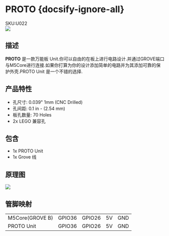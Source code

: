 # PROTO {docsify-ignore-all}

<div class="badge badge-pill badge-primary product_sku_tag">SKU:U022</div>

<div class="product_pic"><img src="assets/img/product_pics/unit/M5GO_Unit_proto.webp"></div>

## 描述

**PROTO** 是一款万能板 Unit.你可以自由的在板上进行电路设计.并通过GROVE端口与M5Core进行连接.如果你打算为你的设计添加简单的电路并为其添加可靠的保护外壳.PROTO Unit 是一个不错的选择.

## 产品特性

- 孔尺寸: 0.039" 1mm (CNC Drilled)
- 孔间距: 0.1 in - (2.54 mm)
- 板孔数量: 70 Holes
- 2x LEGO 兼容孔

## 包含

- 1x PROTO Unit
- 1x Grove 线

## 原理图

<img src="assets/img/product_pics/unit/proto_sch.JPG">

## 管脚映射

<table>
 <tr><td>M5Core(GROVE B)</td><td>GPIO36</td><td>GPIO26</td><td>5V</td><td>GND</td></tr>
 <tr><td>PROTO Unit</td><td>GPIO36</td><td>GPIO26</td><td>5V</td><td>GND</td></tr>
</table>

<script>

   var purchase_link = 'https://m5stack.com/collections/m5-unit/products/mini-proto-board-unit';

   anchor_search(purchase_link);
   scrollFunc();

</script>